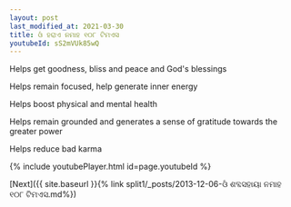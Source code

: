 ```yaml
---
layout: post
last_modified_at: 2021-03-30
title: ଓଁ ହରାଏ ନମାହ ୧୦୮ ଟିମଏସ
youtubeId: sS2mVUk85wQ
---
```

 
 
Helps get goodness, bliss and peace and God's blessings
 
Helps remain focused, help generate inner energy 
 
Helps boost physical and mental health 
 
Helps remain grounded and generates a sense of gratitude towards the greater power 
 
Helps reduce bad karma
 
 
 
 


{% include youtubePlayer.html id=page.youtubeId %}
 
[Next]({{ site.baseurl }}{% link  split1/_posts/2013-12-06-ଓଁ ଶବ୍ଦସହାୟା ନମାହ ୧୦୮ ଟିମଏସ.md%})
 
